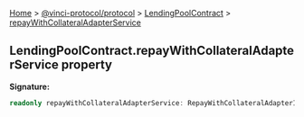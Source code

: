 [Home](./index.md) &gt; [@vinci-protocol/protocol](./protocol.md) &gt; [LendingPoolContract](./protocol.lendingpoolcontract.md) &gt; [repayWithCollateralAdapterService](./protocol.lendingpoolcontract.repaywithcollateraladapterservice.md)

## LendingPoolContract.repayWithCollateralAdapterService property

<b>Signature:</b>

```typescript
readonly repayWithCollateralAdapterService: RepayWithCollateralAdapterInterface;
```
